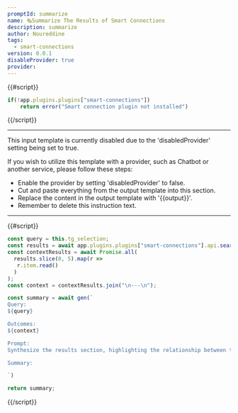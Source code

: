 ```yaml
---
promptId: summarize
name: 🗞️Summarize The Results of Smart Connections
description: summarize
author: Noureddine
tags:
  - smart-connections
version: 0.0.1
disableProvider: true
provider:
---
```

{{#script}}
```js
if(!app.plugins.plugins["smart-connections"]) 
	return error("Smart connection plugin not installed")
```
{{/script}}
***
This input template is currently disabled due to the 'disabledProvider' setting being set to true.

If you wish to utilize this template with a provider, such as Chatbot or another service, please follow these steps:
- Enable the provider by setting 'disabledProvider' to false.
- Cut and paste everything from the output template into this section.
- Replace the content in the output template with '{{output}}'.
- Remember to delete this instruction text.
***
{{#script}}
```js
const query = this.tg_selection;
const results = await app.plugins.plugins["smart-connections"].api.search(query);
const contextResults = await Promise.all(
  results.slice(0, 5).map(r => 
   r.item.read()
  )
);
const context = contextResults.join("\n---\n");

const summary = await gen(`
Query: 
${query}

Outcomes: 
${context}

Prompt:
Synthesize the results section, highlighting the relationship between the initial query and the outcomes. Structure the content using Markdown formatting to establish a clear information hierarchy. This should include titles, subtitles, and varying font sizes. For improved readability, bolden all verbs and specific action-oriented phrases. Ensure that the Markdown elements are properly used to organize the content systematically.

Summary: 

`)

return summary;
```
{{/script}}
